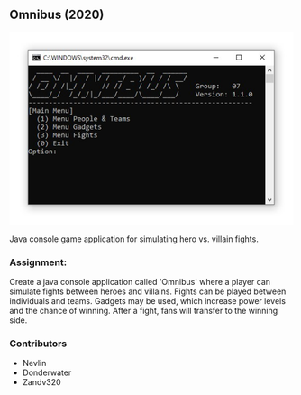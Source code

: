 ## Omnibus (2020)
![Omnibus Screenshot Main Menu](/images/Screenshot_Omnibus_Main_01.jpg)

Java console game application for simulating hero vs. villain fights.

### Assignment:
Create a java console application called 'Omnibus' where a player can simulate fights between heroes and villains. Fights can be played between individuals and teams. Gadgets may be used, which increase power levels and the chance of winning. After a fight, fans will transfer to the winning side.

### Contributors
- Nevlin
- Donderwater
- Zandv320
